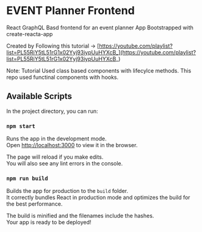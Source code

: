 # EVENT Planner Frontend

React GraphQL Basd frontend for an event planner App
Bootstrapped with create-reacta-app

Created by Following this tutorial -> [https://youtube.com/playlist?list=PL55RiY5tL51rG1x02Yyj93iypUuHYXcB_](https://youtube.com/playlist?list=PL55RiY5tL51rG1x02Yyj93iypUuHYXcB_)

Note: Tutorial Used class based components with lifecylce methods. This repo used functinal components with hooks.

## Available Scripts

In the project directory, you can run:

### `npm start`

Runs the app in the development mode.\
Open [http://localhost:3000](http://localhost:3000) to view it in the browser.

The page will reload if you make edits.\
You will also see any lint errors in the console.

### `npm run build`

Builds the app for production to the `build` folder.\
It correctly bundles React in production mode and optimizes the build for the best performance.

The build is minified and the filenames include the hashes.\
Your app is ready to be deployed!
